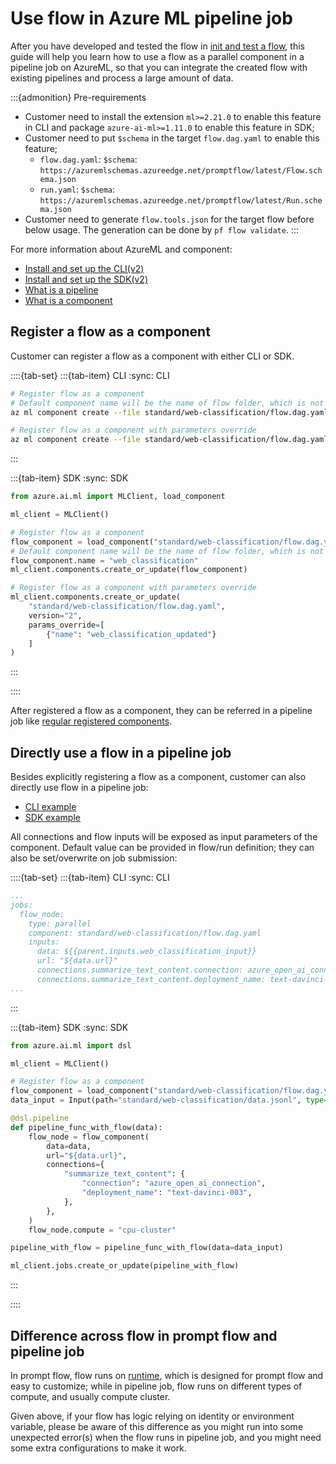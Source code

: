 # Use flow in Azure ML pipeline job

After you have developed and tested the flow in [init and test a flow](../../how-to-guides/init-and-test-a-flow.md), this guide will help you learn how to use a flow as a parallel component in a pipeline job on AzureML, so that you can integrate the created flow with existing pipelines and process a large amount of data.

:::{admonition} Pre-requirements
- Customer need to install the extension `ml>=2.21.0` to enable this feature in CLI and package `azure-ai-ml>=1.11.0` to enable this feature in SDK;
- Customer need to put `$schema` in the target `flow.dag.yaml` to enable this feature;
  - `flow.dag.yaml`: `$schema`: `https://azuremlschemas.azureedge.net/promptflow/latest/Flow.schema.json`
  - `run.yaml`: `$schema`: `https://azuremlschemas.azureedge.net/promptflow/latest/Run.schema.json`
- Customer need to generate `flow.tools.json` for the target flow before below usage. The generation can be done by `pf flow validate`.
:::

For more information about AzureML and component:
- [Install and set up the CLI(v2)](https://learn.microsoft.com/en-us/azure/machine-learning/how-to-configure-cli?view=azureml-api-2&tabs=public)
- [Install and set up the SDK(v2)](https://learn.microsoft.com/en-us/python/api/overview/azure/ai-ml-readme?view=azure-python)
- [What is a pipeline](https://learn.microsoft.com/en-us/azure/machine-learning/concept-ml-pipelines?view=azureml-api-2)
- [What is a component](https://learn.microsoft.com/en-us/azure/machine-learning/concept-component?view=azureml-api-2)

## Register a flow as a component

Customer can register a flow as a component with either CLI or SDK. 

::::{tab-set}
:::{tab-item} CLI
:sync: CLI

```bash
# Register flow as a component
# Default component name will be the name of flow folder, which is not a valid component name, so we override it here; default version will be "1"
az ml component create --file standard/web-classification/flow.dag.yaml --set name=web_classification

# Register flow as a component with parameters override
az ml component create --file standard/web-classification/flow.dag.yaml --version 2 --set name=web_classification_updated
```

:::

:::{tab-item} SDK
:sync: SDK

```python
from azure.ai.ml import MLClient, load_component

ml_client = MLClient()

# Register flow as a component
flow_component = load_component("standard/web-classification/flow.dag.yaml")
# Default component name will be the name of flow folder, which is not a valid component name, so we override it here; default version will be "1"
flow_component.name = "web_classification"
ml_client.components.create_or_update(flow_component)

# Register flow as a component with parameters override
ml_client.components.create_or_update(
    "standard/web-classification/flow.dag.yaml",
    version="2",
    params_override=[
        {"name": "web_classification_updated"}
    ]
)
```

:::

::::

After registered a flow as a component, they can be referred in a pipeline job like [regular registered components](https://github.com/Azure/azureml-examples/tree/main/cli/jobs/pipelines-with-components/basics/1b_e2e_registered_components).

## Directly use a flow in a pipeline job

Besides explicitly registering a flow as a component, customer can also directly use flow in a pipeline job:
- [CLI example](https://github.com/Azure/azureml-examples/tree/main/cli/jobs/pipelines-with-components/pipeline_job_with_flow_as_component)
- [SDK example](https://github.com/Azure/azureml-examples/tree/main/sdk/python/jobs/pipelines/1l_flow_in_pipeline)

All connections and flow inputs will be exposed as input parameters of the component. Default value can be provided in flow/run definition; they can also be set/overwrite on job submission:

::::{tab-set}
:::{tab-item} CLI
:sync: CLI

```yaml
...
jobs:
  flow_node:
    type: parallel
    component: standard/web-classification/flow.dag.yaml
    inputs:
      data: ${{parent.inputs.web_classification_input}}
      url: "${data.url}"
      connections.summarize_text_content.connection: azure_open_ai_connection
      connections.summarize_text_content.deployment_name: text-davinci-003
...
```

:::

:::{tab-item} SDK
:sync: SDK

```python
from azure.ai.ml import dsl

ml_client = MLClient()

# Register flow as a component
flow_component = load_component("standard/web-classification/flow.dag.yaml")
data_input = Input(path="standard/web-classification/data.jsonl", type=AssetTypes.URI_FILE)

@dsl.pipeline
def pipeline_func_with_flow(data):
    flow_node = flow_component(
        data=data,
        url="${data.url}",
        connections={
            "summarize_text_content": {
                "connection": "azure_open_ai_connection",
                "deployment_name": "text-davinci-003",
            },
        },
    )
    flow_node.compute = "cpu-cluster"

pipeline_with_flow = pipeline_func_with_flow(data=data_input)

ml_client.jobs.create_or_update(pipeline_with_flow)
```

:::

::::

## Difference across flow in prompt flow and pipeline job

In prompt flow, flow runs on [runtime](https://learn.microsoft.com/en-us/azure/machine-learning/prompt-flow/concept-runtime), which is designed for prompt flow and easy to customize; while in pipeline job, flow runs on different types of compute, and usually compute cluster.

Given above, if your flow has logic relying on identity or environment variable, please be aware of this difference as you might run into some unexpected error(s) when the flow runs in pipeline job, and you might need some extra configurations to make it work.
